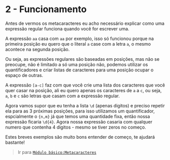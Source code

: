 # 2 - Funcionamento
Antes de vermos os metacaracteres eu acho necessário explicar como uma expressão regular funciona quando você for escrever uma.

A expressão `aa` casa com `aa` por exemplo, isso só funcionou porque na primeira posição eu quero que o literal `a` case com a letra `a`, o mesmo acontece na segunda posição.

Ou seja, as expressões regulares são baseadas em posições, mas não se preocupe, não é limitado a só uma posição não, podemos utilizar os quantificadores e criar listas de caracteres para uma posição ocupar o espaço de outras.

A expressão `[a-c]` faz com que você crie uma lista dos caracteres que você quer casar na posição, ali eu quero apenas os caracteres de `a` a `c`, ou seja, `a`, `b` e `c` são letras que casam com a expressão regular.

Agora vamos supor que eu tenha a lista `\d` (apenas digitos) e preciso repetir ela para as 3 próximas posições, para isso utilizamos um quantificador, espcialmente o `{n,m}` já que temos uma quantidade fixa, então nossa expressão ficaria `\d{4}`. Agora nossa expressão casaria com qualquer numero que contenha 4 digitos - mesmo se tiver zeros no começo.

Estes breves exemplos são muito bons entender de começo, te ajudará bastante!

> Ir para [`Módulo básico:Metacaracteres`](metacharacters/README.md)
